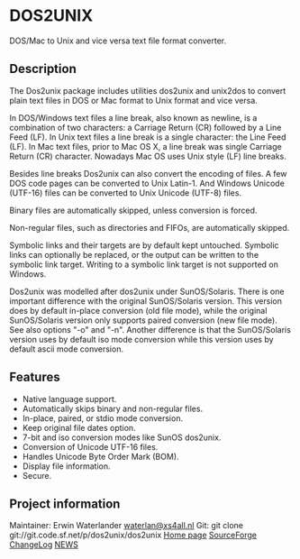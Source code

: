 DOS2UNIX
========

DOS/Mac to Unix and vice versa text file format converter.

Description
-----------

The Dos2unix package includes utilities dos2unix and unix2dos to convert plain
text files in DOS or Mac format to Unix format and vice versa.

In DOS/Windows text files a line break, also known as newline, is a combination
of two characters: a Carriage Return (CR) followed by a Line Feed (LF). In Unix
text files a line break is a single character: the Line Feed (LF). In Mac text
files, prior to Mac OS X, a line break was single Carriage Return (CR)
character. Nowadays Mac OS uses Unix style (LF) line breaks.

Besides line breaks Dos2unix can also convert the encoding of files. A few DOS
code pages can be converted to Unix Latin-1. And Windows Unicode (UTF-16) files
can be converted to Unix Unicode (UTF-8) files.

Binary files are automatically skipped, unless conversion is forced.

Non-regular files, such as directories and FIFOs, are automatically skipped.

Symbolic links and their targets are by default kept untouched. Symbolic links
can optionally be replaced, or the output can be written to the symbolic link
target. Writing to a symbolic link target is not supported on Windows.

Dos2unix was modelled after dos2unix under SunOS/Solaris.  There is one
important difference with the original SunOS/Solaris version. This version does
by default in-place conversion (old file mode), while the original
SunOS/Solaris version only supports paired conversion (new file mode). See also
options "-o" and "-n". Another difference is that the SunOS/Solaris version
uses by default iso mode conversion while this version uses by default ascii
mode conversion.

Features
--------

* Native language support.
* Automatically skips binary and non-regular files.
* In-place, paired, or stdio mode conversion.
* Keep original file dates option.
* 7-bit and iso conversion modes like SunOS dos2unix.
* Conversion of Unicode UTF-16 files.
* Handles Unicode Byte Order Mark (BOM).
* Display file information.
* Secure.


Project information
-------------------

Maintainer: Erwin Waterlander <waterlan@xs4all.nl>
Git: git clone git://git.code.sf.net/p/dos2unix/dos2unix
[Home page](http://waterlan.home.xs4all.nl/dos2unix.html)
[SourceForge](http://sourceforge.net/projects/dos2unix/)
[ChangeLog](dos2unix/ChangeLog.txt)
[NEWS](dos2unix/NEWS.txt)

